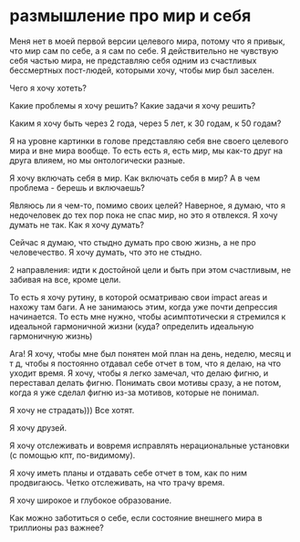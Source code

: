 # размышление про мир и себя
Меня нет в моей первой версии целевого мира, потому что я привык, что мир сам по себе, а я сам по себе. Я действительно не чувствую себя частью мира, не представляю себя одним из счастливых бессмертных пост-людей, которыми хочу, чтобы мир был заселен.

Чего я хочу хотеть?

Какие проблемы я хочу решить? Какие задачи я хочу решить?

Каким я хочу быть через 2 года, через 5 лет, к 30 годам, к 50 годам?

Я на уровне картинки в голове представляю себя вне своего целевого мира и вне мира вообще. То есть есть я, есть мир, мы как-то друг на друга влияем, но мы онтологически разные.

Я хочу включать себя в мир. Как включать себя в мир? А в чем проблема - берешь и включаешь?

Являюсь ли я чем-то, помимо своих целей? Наверное, я думаю, что я недочеловек до тех пор пока не спас мир, но это я отвлекся. Я хочу думать не так. Как я хочу думать?

Сейчас я думаю, что стыдно думать про свою жизнь, а не про человечество. Я хочу думать, что это не стыдно.

2 направления: идти к достойной цели и быть при этом счастливым, не забивая на все, кроме цели.

То есть я хочу рутину, в которой осматриваю свои impact areas и нахожу там баги. А не занимаюсь этим, когда уже почти депрессия начинается. То есть мне нужно, чтобы асимптотически я стремился к идеальной гармоничной жизни (куда? определить идеальную гармоничную жизнь)

Ага! Я хочу, чтобы мне был понятен мой план на день, неделю, месяц и т д, чтобы я постоянно отдавал себе отчет в том, что я делаю, на что уходит время. Я хочу, чтобы я легко замечал, что делаю фигню, и переставал делать фигню. Понимать свои мотивы сразу, а не потом, когда я уже сделал фигню из-за мотивов, которые не понимал.

Я хочу не страдать))) Все хотят.

Я хочу друзей.

Я хочу отслеживать и вовремя исправлять нерациональные установки (с помощью кпт, по-видимому).

Я хочу иметь планы и отдавать себе отчет в том, как по ним продвигаюсь. Четко отслеживать, на что трачу время.

Я хочу широкое и глубокое образование.

Как можно заботиться о себе, если состояние внешнего мира в триллионы раз важнее?